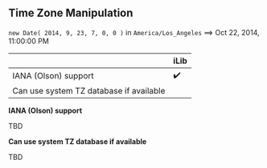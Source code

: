 ## Time Zone Manipulation

`new Date( 2014, 9, 23, 7, 0, 0 )` in `America/Los_Angeles` ⟹ Oct 22, 2014, 11:00:00 PM 

| | iLib |
| --- | --- |
| IANA (Olson) support | :heavy_check_mark: |
| Can use system TZ database if available | | :heavy_check_mark: |

**IANA (Olson) support**

TBD

**Can use system TZ database if available**

TBD
